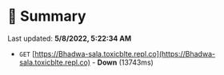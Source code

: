 # 📖 Summary
Last updated: **5/8/2022, 5:22:34 AM**

- `GET` [https://Bhadwa-sala.toxicblte.repl.co](https://Bhadwa-sala.toxicblte.repl.co) - **Down** (13743ms)
